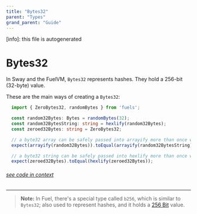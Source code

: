 ```yaml
---
title: "Bytes32"
parent: "Types"
grand_parent: "Guide"
---
```


[info]: this file is autogenerated
# Bytes32

In Sway and the FuelVM, `Bytes32` represents hashes. They hold a 256-bit (32-byte) value.

These are the main ways of creating a `Bytes32`:


```typescript
  import { ZeroBytes32, randomBytes } from 'fuels';

  const random32Bytes: Bytes = randomBytes(32);
  const random32BytesString: string = hexlify(random32Bytes);
  const zeroed32Bytes: string = ZeroBytes32;

  // a byte32 array can be safely passed into arrayify more than once without mangling
  expect(arrayify(random32Bytes)).toEqual(arrayify(random32BytesString));

  // a byte32 string can be safely passed into hexlify more than once without mangling
  expect(zeroed32Bytes).toEqual(hexlify(zeroed32Bytes));
```
###### [see code in context](https://github.com/FuelLabs/fuels-ts/blob/master/packages/fuel-gauge/src/doc-examples.test.ts#L91-L103)

---


> **Note:** In Fuel, there's a special type called `b256`, which is similar to `Bytes32`; also used to represent hashes, and it holds a [256 Bit](./bits256.md) value.
